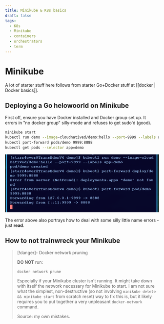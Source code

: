 ```yaml
---
title: Minikube & K8s basics
draft: false
tags:
  - K8s
  - Minikube
  - containers
  - orchestrators
  - term
---
```


# Minikube

A lot of starter stuff here follows from starter Go+Docker stuff at [[docker | Docker basics]].

## Deploying a Go helowoorld on Minikube

First off, ensure you have Docker installed and Docker group set up. It errors in "no docker group" silly-mode and refuses to get sudo'd (good).

```sh
minikube start
kubectl run demo --image=cloudnatived/demo:hello --port=9999 --labels app=demo
kubectl port-forward pods/demo 9999:8888
kubectl get pods --selector app=demo
```

![Terminal output of the middle 2 commands above.](./img/k8s-go-demo.png)

The error above also portrays how to deal with some silly little name errors - just **read**.

## How to not trainwreck your Minikube

> [!danger]- Docker network pruning
> 
> **DO NOT** run:
> 
> ```sh
> docker network prune
> ```
> 
> Especially if your Minikube cluster isn't running. It might take down with itself the network necessary for Minikube to start. I am not sure what the simplest, non-destructive (so not involving `minikube delete && minikube start` from scratch reset) way to fix this is, but it likely requires you to put together a very unpleasant `docker-network` command.
>
> Source: my own mistakes.
